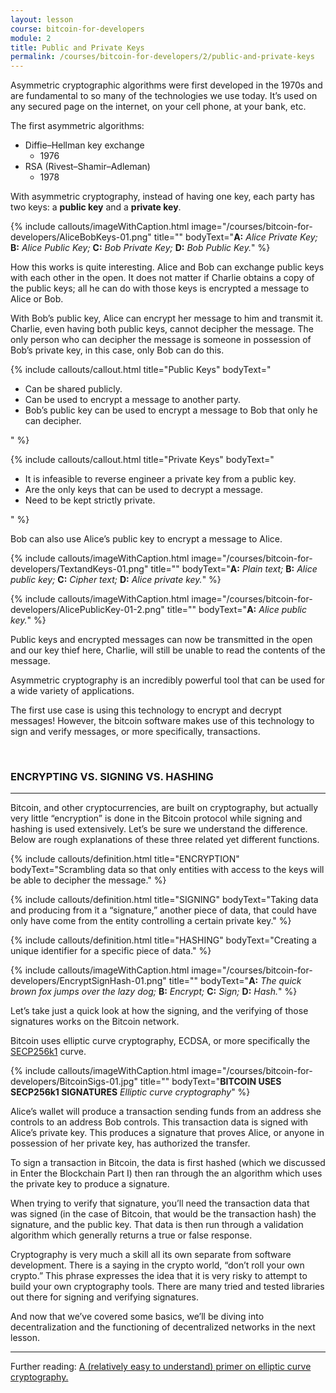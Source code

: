 ```yaml
---
layout: lesson
course: bitcoin-for-developers
module: 2
title: Public and Private Keys
permalink: /courses/bitcoin-for-developers/2/public-and-private-keys
---
```


<span>
<span class="openingParagraph">Asymmetric cryptographic algorithms were first developed in the 1970s and are fundamental to so many of the technologies we use today. It’s used on any secured page on the internet, on your cell phone, at your bank, etc.</span>

The first asymmetric algorithms:
<br>
<ul>
 	<li>Diffie–Hellman key exchange
<ul>
 	<li>1976</li>
</ul>
</li>
 	<li>RSA (Rivest–Shamir–Adleman)
<ul>
 	<li>1978</li>
</ul>
</li>
</ul>
With asymmetric cryptography, instead of having one key, each party has two keys: a <strong>public key</strong> and a <strong>private key</strong>.

{% include callouts/imageWithCaption.html
	image="/courses/bitcoin-for-developers/AliceBobKeys-01.png"
	title=""
	bodyText="<b>A:</b> <i>Alice Private Key;</i> <b>B:</b> <i>Alice Public Key;</i> <b>C:</b> <i>Bob Private Key;</i> <b>D:</b> <i>Bob Public Key.</i>"
%}


How this works is quite interesting. Alice and Bob can exchange public keys with each other in the open. It does not matter if Charlie obtains a copy of the public keys; all he can do with those keys is encrypted a message to Alice or Bob.

With Bob’s public key, Alice can encrypt her message to him and transmit it. Charlie, even having both public keys, cannot decipher the message. The only person who can decipher the message is someone in possession of Bob’s private key, in this case, only Bob can do this.

{% include callouts/callout.html
	title="Public Keys"
	bodyText="<ul><li>Can be shared publicly.</li><li>Can be used to encrypt a message to another party.</li><li>Bob’s public key can be used to encrypt a message to Bob that only he can decipher.</li></ul>"
%}
<br>

{% include callouts/callout.html
	title="Private Keys"
	bodyText="<ul>
		<li>It is infeasible to reverse engineer a private key from a public key.</li>
		<li>Are the only keys that can be used to decrypt a message.</li>
		<li>Need to be kept strictly private.</li>
	</ul>"
%}

Bob can also use Alice’s public key to encrypt a message to Alice.


{% include callouts/imageWithCaption.html
	image="/courses/bitcoin-for-developers/TextandKeys-01.png"
	title=""
	bodyText="<b>A:</b> <i>Plain text;</i> <b>B:</b> <i>Alice public key;</i> <b>C:</b> <i>Cipher text;</i> <b>D:</b> <i>Alice private key.</i>"
%}

{% include callouts/imageWithCaption.html
	image="/courses/bitcoin-for-developers/AlicePublicKey-01-2.png"
	title=""
	bodyText="<b>A:</b> <i>Alice public key.</i>"
%}

Public keys and encrypted messages can now be transmitted in the open and our key thief here, Charlie, will still be unable to read the contents of the message.

Asymmetric cryptography is an incredibly powerful tool that can be used for a wide variety of applications.

The first use case is using this technology to encrypt and decrypt messages! However, the bitcoin software makes use of this technology to sign and verify messages, or more specifically, transactions.

&nbsp;
<h3>ENCRYPTING VS. SIGNING VS. HASHING</h3>

<hr />

Bitcoin, and other cryptocurrencies, are built on cryptography, but actually very little “encryption” is done in the Bitcoin protocol while signing and hashing is used extensively. Let’s be sure we understand the difference. Below are rough explanations of these three related yet different functions.

{% include callouts/definition.html
	title="ENCRYPTION"
	bodyText="Scrambling data so that only entities with access to the keys will be able to decipher the message."
%}

{% include callouts/definition.html
	title="SIGNING"
	bodyText="Taking data and producing from it a “signature,” another piece of data, that could have only have come from the entity controlling a certain private key."
%}

{% include callouts/definition.html
	title="HASHING"
	bodyText="Creating a unique identifier for a specific piece of data."
%}


{% include callouts/imageWithCaption.html
	image="/courses/bitcoin-for-developers/EncryptSignHash-01.png"
	title=""
	bodyText="<b>A:</b> <i>The quick brown fox jumps over the lazy dog;</i> <b>B:</b> <i>Encrypt;</i> <b>C:</b> <i>Sign;</i> <b>D:</b> <i>Hash.</i>"
%}

Let’s take just a quick look at how the signing, and the verifying of those signatures works on the Bitcoin network.

Bitcoin uses elliptic curve cryptography, ECDSA, or more specifically the <a href="https://en.bitcoin.it/wiki/Secp256k1" target="_blank" rel="noopener noreferrer">SECP256k1</a> curve.


{% include callouts/imageWithCaption.html
	image="/courses/bitcoin-for-developers/BitcoinSigs-01.jpg"
	title=""
	bodyText="<b>BITCOIN USES SECP256k1 SIGNATURES</b> <i>Elliptic curve cryptography</i>"
%}

Alice’s wallet will produce a transaction sending funds from an address she controls to an address Bob controls. This transaction data is signed with Alice’s private key. This produces a signature that proves Alice, or anyone in possession of her private key, has authorized the transfer.

To sign a transaction in Bitcoin, the data is first hashed (which we discussed in Enter the Blockchain Part I) then ran through the an algorithm which uses the private key to produce a signature.

When trying to verify that signature, you’ll need the transaction data that was signed (in the case of Bitcoin, that would be the transaction hash) the signature, and the public key. That data is then run through a validation algorithm which generally returns a true or false response.

Cryptography is very much a skill all its own separate from software development. There is a saying in the crypto world, “don’t roll your own crypto.” This phrase expresses the idea that it is very risky to attempt to build your own cryptography tools. There are many tried and tested libraries out there for signing and verifying signatures.

And now that we’ve covered some basics, we’ll be diving into decentralization and the functioning of decentralized networks in the next lesson.

<hr />

Further reading: <a href="https://arstechnica.com/information-technology/2013/10/a-relatively-easy-to-understand-primer-on-elliptic-curve-cryptography/">A (relatively easy to understand) primer on elliptic curve cryptography.</a>
